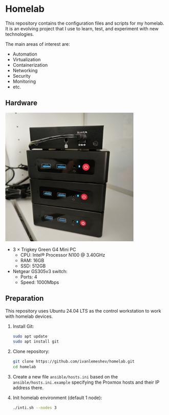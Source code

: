 # Homelab

This repository contains the configuration files and scripts for my homelab.
It is an evolving project that I use to learn, test, and experiment with new
technologies.

The main areas of interest are:

- Automation
- Virtualization
- Containerization
- Networking
- Security
- Monitoring
- etc.

## Hardware

<img src="./doc/images/homelab.jpg" width="400" alt="Homelab picture">

- 3 × Trigkey Green G4 Mini PC
  - CPU: Intel® Processor N100 @ 3.40GHz
  - RAM: 16GB
  - SSD: 512GB
- Netgear GS305v3 switch:
  - Ports: 4
  - Speed: 1000Mbps

## Preparation

This repository uses Ubuntu 24.04 LTS as the control workstation to work with
homelab devices.

1. Install Git:

   ```bash
   sudo apt update
   sudo apt install git
   ```

2. Clone repository:

   ```bash
   git clone https://github.com/ivanlemeshev/homelab.git
   cd homelab
   ```

3. Create a new file `ansible/hosts.ini` based on the `ansible/hosts.ini.example`
   specifying the Proxmox hosts and their IP address there.

4. Init homelab environment (default 1 node):

   ```bash
   ./inti.sh --nodes 3
   ```
